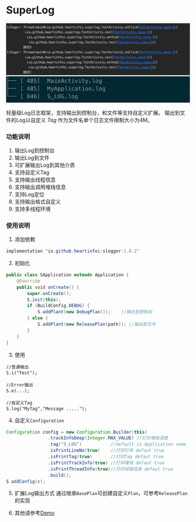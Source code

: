 # SuperLog


![输出到控制台](./img/1513934900618.jpg)
![输出到文件](./img/1514028944351.jpg)

轻量级Log日志框架，支持输出到控制台，和文件等支持自定义扩展。
输出到文件的Log以自定义 *Tag* 作为文件名单个日志文件限制大小为4M。
### 功能说明
1. 输出Log到控制台
2. 输出Log到文件
3. 可扩展输出Log到其他介质
4. 支持自定义Tag
5. 支持输出线程信息
6. 支持输出调用堆栈信息
7. 支持Log定位
8. 支持输出格式自定义
9. 支持多线程环境

### 使用说明

1. 添加依赖

```java
implementation 'io.github.heartinfei:slogger:1.0.2'
```

2. 初始化
```java
public class SApplication extends Application {
    @Override
    public void onCreate() {
        super.onCreate();
        S.init(this);
        if (BuildConfig.DEBUG) {
            S.addPlant(new DebugPlan());    //输出到控制台
        } else {
            S.addPlant(new ReleasePlan(path)); //输出到文件
        }
    }
}

```
3. 使用 
```
//普通输出
S.i("Test");

//Error输出
S.e(...);

//自定义Tag
S.log("MyTag","Message .....");

```

4. 自定义`Configuration`

```java
Configuration config = new Configuration.Builder(this)
                .trackInfoDeep(Integer.MAX_VALUE) //打印堆栈深度
                .tag("S_LOG")           //default is Application name
                .isPrintLineNo(true)    //打印行号 defaut true
                .isPrintTag(true)       //打印Tag defaut true
                .isPrintTrackInfo(true) //打印堆栈 defaut true
                .isPrintThreadInfo(true)//打印线程信息 defaut true
                .build();
S.addConfig(c);

```

5. 扩展Log输出方式
通过继承`BasePlan`可创建自定义`Plan`，可参考`ReleasePlan`的实现

6. 其他请参考[Demo](https://github.com/heartinfei/SLog)